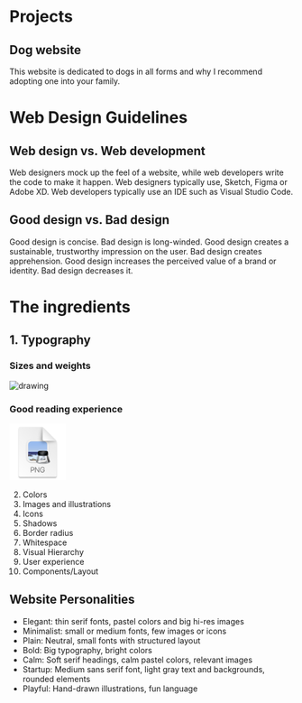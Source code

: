 # Projects

##  Dog website
This website is dedicated to dogs in all forms and why I recommend adopting one into your family.

# Web Design Guidelines
## Web design vs. Web development
Web designers mock up the feel of a website, while web developers write the code to make it happen.
Web designers typically use, Sketch, Figma or Adobe XD.
Web developers typically use an IDE such as Visual Studio Code.

## Good design vs. Bad design
Good design is concise. Bad design is long-winded.
Good design creates a sustainable, trustworthy impression on the user. Bad design creates apprehension.
Good design increases the perceived value of a brand or identity. Bad design decreases it. 

# The ingredients

## 1. Typography
### Sizes and weights

<img src="../2022-04-27-22-52-01.png" alt="drawing" width="100"/>

### Good reading experience

<img src="2022-04-27-22-51-26.png" alt="drawing" width="100"/>



2. Colors
3. Images and illustrations
4. Icons
5. Shadows
6. Border radius
7. Whitespace
8. Visual Hierarchy
9. User experience
10. Components/Layout

## Website Personalities
- Elegant: thin serif fonts, pastel colors and big hi-res images
- Minimalist: small or medium fonts, few images or icons
- Plain: Neutral, small fonts with structured layout
- Bold: Big typography, bright colors
- Calm: Soft serif headings, calm pastel colors, relevant images
- Startup: Medium sans serif font, light gray text and backgrounds, rounded elements  
- Playful: Hand-drawn illustrations, fun language